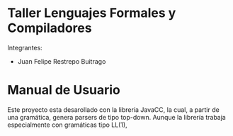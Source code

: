 # Taller Lenguajes Formales y Compiladores

Integrantes:

- Juan Felipe Restrepo Buitrago

# Manual de Usuario

Este proyecto esta desarollado con la librería JavaCC, la cual, a partir de una gramática, genera parsers de tipo top-down. Aunque la librería trabaja especialmente con gramáticas tipo LL(1),


